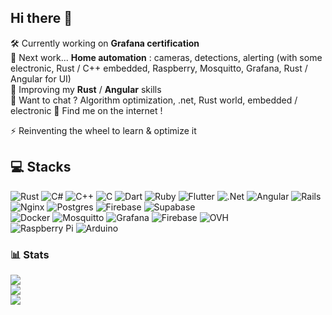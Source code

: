 ## Hi there 👋

🛠️ Currently working on **Grafana certification**<br>
🔭 Next work... **Home automation** : cameras, detections, alerting (with some electronic, Rust / C++ embedded, Raspberry, Mosquitto, Grafana, Rust / Angular for UI)<br>
🌱 Improving my **Rust** / **Angular** skills<br>
💬 Want to chat ? Algorithm optimization, .net, Rust world, embedded / electronic 👀 Find me on the internet !

⚡ Reinventing the wheel to learn & optimize it

## 💻 Stacks
![Rust](https://img.shields.io/badge/rust-%23000000.svg?style=flat-square&logo=rust&logoColor=white)
![C#](https://img.shields.io/badge/C%23-%23239120.svg?style=flat-square&logo=csharp&logoColor=white)
![C++](https://img.shields.io/badge/C++-%2300599C.svg?style=flat-square&logo=c%2B%2B&logoColor=white)
![C](https://img.shields.io/badge/C-%2300599C.svg?style=flat-square&logo=c&logoColor=white)
![Dart](https://img.shields.io/badge/Dart-%230175C2.svg?style=flat-square&logo=dart&logoColor=white)
![Ruby](https://img.shields.io/badge/Ruby-%23CC342D.svg?style=flat-square&logo=ruby&logoColor=white)
![Flutter](https://img.shields.io/badge/Flutter-%2302569B.svg?style=flat-square&logo=Flutter&logoColor=white)
![.Net](https://img.shields.io/badge/.NET-5C2D91?style=flat-square&logo=.net&logoColor=white)
![Angular](https://img.shields.io/badge/Angular-%23DD0031.svg?style=flat-square&logo=angular&logoColor=white)
![Rails](https://img.shields.io/badge/Rails-%23CC0000.svg?style=flat-square&logo=ruby-on-rails&logoColor=white)<br>
![Nginx](https://img.shields.io/badge/Nginx-%23009639.svg?style=flat-square&logo=nginx&logoColor=white)
![Postgres](https://img.shields.io/badge/Postgres-%23316192.svg?style=flat-square&logo=postgresql&logoColor=white)
![Firebase](https://img.shields.io/badge/Firebase-a08021?style=flat-square&logo=firebase&logoColor=ffcd34)
![Supabase](https://img.shields.io/badge/Supabase-3ECF8E?style=flat-square&logo=supabase&logoColor=white)<br>
![Docker](https://img.shields.io/badge/Docker-%230db7ed.svg?style=flat-square&logo=docker&logoColor=white)
![Mosquitto](https://img.shields.io/badge/Mosquitto-%233C5280.svg?style=flat-square&logo=eclipsemosquitto&logoColor=white)
![Grafana](https://img.shields.io/badge/Grafana-%23F46800.svg?style=flat-square&logo=grafana&logoColor=white)
![Firebase](https://img.shields.io/badge/Firebase-%23039BE5.svg?style=flat-square&logo=firebase)
![OVH](https://img.shields.io/badge/OVH-%23123F6D.svg?style=flat-square&logo=ovh&logoColor=#123F6D)<br>
![Raspberry Pi](https://img.shields.io/badge/-RaspberryPi-C51A4A?style=flat-square&logo=Raspberry-Pi)
![Arduino](https://img.shields.io/badge/-Arduino-00878F?style=flat-square&logo=arduino)

### 📊 Stats
![](https://github-readme-stats.vercel.app/api?username=skewnart&theme=default&hide_border=false&include_all_commits=true&count_private=false)<br/>
![](https://github-readme-streak-stats.herokuapp.com/?user=skewnart&theme=default&hide_border=false)<br/>
![](https://github-readme-stats.vercel.app/api/top-langs/?username=skewnart&theme=default&hide_border=false&include_all_commits=true&count_private=false&layout=compact)
